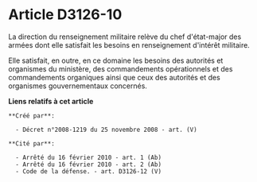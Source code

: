 # Article D3126-10

La direction du renseignement militaire relève du chef d'état-major des armées dont elle satisfait les besoins en
renseignement d'intérêt militaire.

Elle satisfait, en outre, en ce domaine les besoins des autorités et organismes du ministère, des commandements opérationnels
et des commandements organiques ainsi que ceux des autorités et des organismes gouvernementaux concernés.

**Liens relatifs à cet article**

	**Créé par**:

	  - Décret n°2008-1219 du 25 novembre 2008 - art. (V)

	**Cité par**:

	  - Arrêté du 16 février 2010 - art. 1 (Ab)
	  - Arrêté du 16 février 2010 - art. 2 (Ab)
	  - Code de la défense. - art. D3126-12 (V)
